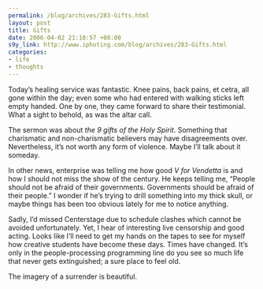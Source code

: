 ```yaml
--- 
permalink: /blog/archives/283-Gifts.html
layout: post
title: Gifts
date: 2006-04-02 21:10:57 +08:00
s9y_link: http://www.iphoting.com/blog/archives/283-Gifts.html
categories: 
- life
- thoughts
---
```

<p class="whiteline"><p>Today&#8217;s healing service was fantastic. Knee pains, back pains, et cetra, all gone within the day; even some who had entered with walking sticks left empty handed. One by one, they came forward to share their testimonial. What a sight to behold, as was the altar call.</p>
</p><p class="whiteline"><p>The sermon was about <i>the 9 gifts of the Holy Spirit</i>. Something that charismatic and non-charismatic believers may have disagreements over. Nevertheless, it&#8217;s not worth any form of violence. Maybe I&#8217;ll talk about it someday.</p>
</p><p class="whiteline"><p>In other news, enterprise was telling me how good <i>V for Vendetta</i> is and how I should not miss the show of the century. He keeps telling me, &#8220;People should not be afraid of their governments. Governments should be afraid of their people.&#8221; I wonder if he&#8217;s trying to drill something into my thick skull, or maybe things has been too obvious lately for me to notice anything.</p>
</p><p class="whiteline"><p>Sadly, I&#8217;d missed Centerstage due to schedule clashes which cannot be avoided unfortunately. Yet, I hear of interesting live censorship and good acting. Looks like I&#8217;ll need to get my hands on the tapes to see for myself how creative students have become these days. Times have changed. It&#8217;s only in the people-processing programming line do you see so much life that never gets extinguished; a sure place to feel old.</p>
</p><p class="break"><p>The imagery of a surrender is beautiful.</p></p>
